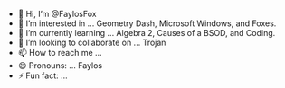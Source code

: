 - 👋 Hi, I’m @FaylosFox
- 👀 I’m interested in ... Geometry Dash, Microsoft Windows, and Foxes.
- 🌱 I’m currently learning ... Algebra 2, Causes of a BSOD, and Coding.
- 💞️ I’m looking to collaborate on ... Trojan
- 📫 How to reach me ...
- 😄 Pronouns: ... Faylos
- ⚡ Fun fact: ... 

<!---
FaylosFox/FaylosFox is a ✨ special ✨ repository because its `README.md` (this file) appears on your GitHub profile.
You can click the Preview link to take a look at your changes.
--->
